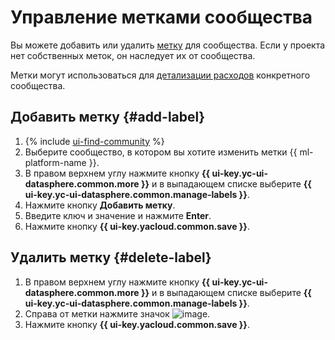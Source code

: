 # Управление метками сообщества

Вы можете добавить или удалить [метку](../../../resource-manager/concepts/labels.md#services) для сообщества. Если у проекта нет собственных меток, он наследует их от сообщества.

Метки могут использоваться для [детализации расходов](billing-details.md) конкретного сообщества.

## Добавить метку {#add-label}

1. {% include [ui-find-community](../../../_includes/datasphere/ui-find-community.md) %}
1. Выберите сообщество, в котором вы хотите изменить метки {{ ml-platform-name }}.
1. В правом верхнем углу нажмите кнопку **{{ ui-key.yc-ui-datasphere.common.more }}** и в выпадающем списке выберите **{{ ui-key.yc-ui-datasphere.common.manage-labels }}**.
1. Нажмите кнопку **Добавить метку**.
1. Введите ключ и значение и нажмите **Enter**.
1. Нажмите кнопку **{{ ui-key.yacloud.common.save }}**.

## Удалить метку {#delete-label}

1. В правом верхнем углу нажмите кнопку **{{ ui-key.yc-ui-datasphere.common.more }}** и в выпадающем списке выберите **{{ ui-key.yc-ui-datasphere.common.manage-labels }}**.
1. Справа от метки нажмите значок ![image](../../../_assets/console-icons/xmark.svg).
1. Нажмите кнопку **{{ ui-key.yacloud.common.save }}**.

